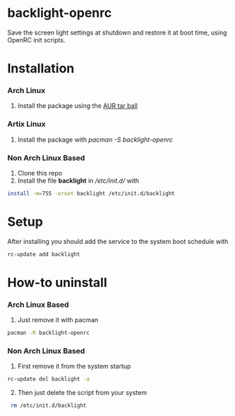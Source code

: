 backlight-openrc
================

Save the screen light settings at shutdown and restore it at boot time, using OpenRC init scripts.

# Installation
### Arch Linux
1. Install the package using the [AUR tar ball](https://aur.archlinux.org/packages/backlight-openrc/)

### Artix Linux
1. Install the package with *pacman -S backlight-openrc*

### Non Arch Linux Based
1. Clone this repo
2. Install the file **backlight** in */etc/init.d/* with
```bash
install -m=755 -oroot backlight /etc/init.d/backlight
```

# Setup
After installing you should add the service to the system boot schedule with
```bash
rc-update add backlight
```

# How-to uninstall
### Arch Linux Based
1. Just remove it with pacman
```bash
pacman -R backlight-openrc
```

### Non Arch Linux Based
1. First remove it from the system startup
```bash
rc-update del backlight -a
```
2. Then just delete the script from your system
```bash
 rm /etc/init.d/backlight
```
